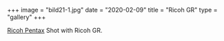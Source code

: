 +++
image = "bild21-1.jpg"
date = "2020-02-09"
title = "Ricoh GR"
type = "gallery"
+++

[Ricoh Pentax](https://en.wikipedia.org/w/index.php?title=Palace_of_Culture_and_Science&oldid=945815549) Shot with Ricoh GR.